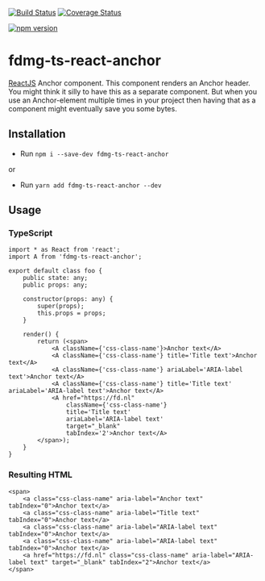 [![Build Status](https://travis-ci.org/FDMediagroep/fdmg-ts-react-anchor.svg?branch=master)](https://travis-ci.org/FDMediagroep/fdmg-ts-react-anchor)
[![Coverage Status](https://coveralls.io/repos/github/FDMediagroep/fdmg-ts-react-anchor/badge.svg?branch=master)](https://coveralls.io/github/FDMediagroep/fdmg-ts-react-anchor?branch=master)

[![npm version](https://badge.fury.io/js/fdmg-ts-react-anchor.svg)](https://badge.fury.io/js/fdmg-ts-react-anchor)

# fdmg-ts-react-anchor
[ReactJS](https://reactjs.org/) Anchor component. This component renders an Anchor header.
You might think it silly to have this as a separate component. But when you use an Anchor-element multiple times in your
project then having that as a component might eventually save you some bytes.

## Installation
- Run `npm i --save-dev fdmg-ts-react-anchor`

or

- Run `yarn add fdmg-ts-react-anchor --dev`

## Usage
### TypeScript
```
import * as React from 'react';
import A from 'fdmg-ts-react-anchor';

export default class foo {
    public state: any;
    public props: any;

    constructor(props: any) {
        super(props);
        this.props = props;
    }

    render() {
        return (<span>
            <A className={'css-class-name'}>Anchor text</A>
            <A className={'css-class-name'} title='Title text'>Anchor text</A>
            <A className={'css-class-name'} ariaLabel='ARIA-label text'>Anchor text</A>
            <A className={'css-class-name'} title='Title text' ariaLabel='ARIA-label text'>Anchor text</A>
            <A href="https://fd.nl" 
                className={'css-class-name'} 
                title='Title text' 
                ariaLabel='ARIA-label text' 
                target="_blank" 
                tabIndex='2'>Anchor text</A>
        </span>);
    }
}
```

### Resulting HTML
```
<span>
    <a class="css-class-name" aria-label="Anchor text" tabIndex="0">Anchor text</a>
    <a class="css-class-name" aria-label="Title text" tabIndex="0">Anchor text</a>
    <a class="css-class-name" aria-label="ARIA-label text" tabIndex="0">Anchor text</a>
    <a class="css-class-name" aria-label="ARIA-label text" tabIndex="0">Anchor text</a>
    <a href="https://fd.nl" class="css-class-name" aria-label="ARIA-label text" target="_blank" tabIndex="2">Anchor text</a>
</span>
```